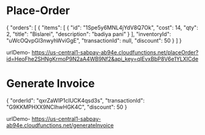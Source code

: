 # Place-Order
{
    "orders": [
        {
            "items": [
                {
                    "id": "1Spe5y6MNL4jYdV8Q7Ok",
                    "cost": 14,
                    "qty": 2,
                    "title": "Bislarei",
                    "description": "badiya pani"
                }
            ],
            "inventoryId": "uWcOQvpGl3nwyhWviGgE",
            "transactionId": null,
            "discount": 50
        }
    ]
}


urlDemo- https://us-central1-sabpay-ab94e.cloudfunctions.net/placeOrder?id=HeoFhe2SHNgKrmoP9N2aA4WB9Nf2&api_key=qIEvxBbP8V6e1YLXICde


# Generate Invoice

{
    "orderId": "qxrZaWIP1cIUCK4qsd3s",
    "transactionId": "G9KKMPHXX9NCIhwHGK4C",
    "discount": 50
}

urlDemo- https://us-central1-sabpay-ab94e.cloudfunctions.net/generateInvoice
